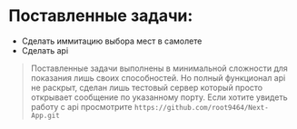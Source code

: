 # Поставленные задачи:
  * Сделать иммитацию выбора мест в самолете
  * Сделать api
> Поставленные задачи выполнены в минимальной сложности для показания лишь своих способностей. Но полный функционал api не раскрыт, сделан лишь тестовый сервер который просто открывает сообщение
по указанному порту. Если хотите увидеть работу с api просмотрите `https://github.com/root9464/Next-App.git`
